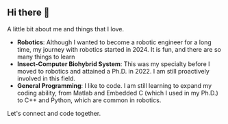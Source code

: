 ## Hi there 👋

A little bit about me and things that I love.

  - **Robotics**: Although I wanted to become a robotic engineer for a long time, my journey with robotics started in 2024. It is fun, and there are so many things to learn
  - **Insect-Computer Biohybrid System**: This was my specialty before I moved to robotics and attained a Ph.D. in 2022. I am still proactively involved in this field.
  - **General Programming**: I like to code. I am still learning to expand my coding ability, from Matlab and Embedded C (which I used in my Ph.D.) to C++ and Python, which are common in robotics.

Let's connect and code together.
